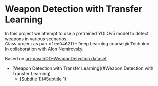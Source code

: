 # Weapon Detection with Transfer Learning
In this project we attempt to use a pretrained YOLOv5 model to detect weapons in various scenarios.  
Class project as part of ee046211 - Deep Learning course @ Technion.  
In collaboration with Alon Nemirovsky.  

Based on [ari-dasci/OD-WeaponDetection dataset](https://github.com/ari-dasci/OD-WeaponDetection)
- [Weapon Detection with Transfer Learning](#Weapon Detection with Transfer Learning)
  * [Subtitle 1](#Subtitle 1)
